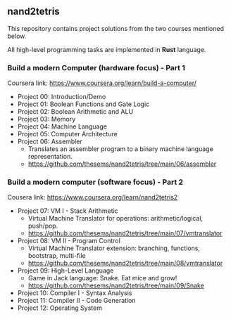 ## nand2tetris

This repository contains project solutions from the two courses mentioned below.

All high-level programming tasks are implemented in __Rust__ language.

### Build a modern Computer (hardware focus) - Part 1
Coursera link: https://www.coursera.org/learn/build-a-computer/ 

* Project 00: Introduction/Demo  
* Project 01: Boolean Functions and Gate Logic  
* Project 02: Boolean Arithmetic and ALU  
* Project 03: Memory  
* Project 04: Machine Language  
* Project 05: Computer Architecture  
* Project 06: Assembler  
    * Translates an assembler program to a binary machine language representation.
    * https://github.com/thesems/nand2tetris/tree/main/06/assembler

### Build a modern computer (software focus) - Part 2
Cousera link: https://www.coursera.org/learn/nand2tetris2

* Project 07: VM I - Stack Arithmetic  
    * Virtual Machine Translator for operations: arithmetic/logical, push/pop.
    * https://github.com/thesems/nand2tetris/tree/main/07/vmtranslator
* Project 08: VM II - Program Control  
    * Virtual Machine Translator extension: branching, functions, bootstrap, multi-file
    * https://github.com/thesems/nand2tetris/tree/main/08/vmtranslator
* Project 09: High-Level Language
    * Game in Jack language: Snake. Eat mice and grow!
    * https://github.com/thesems/nand2tetris/tree/main/09/Snake
* Project 10: Compiler I - Syntax Analysis  
* Project 11: Compiler II - Code Generation  
* Project 12: Operating System  
